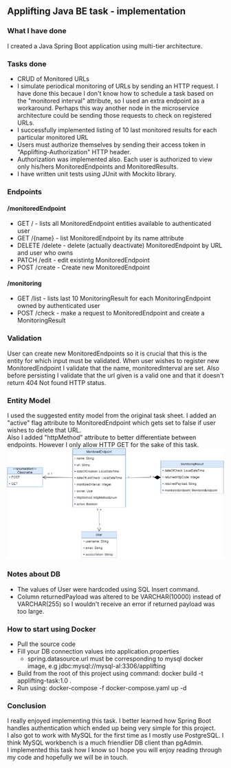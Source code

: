 ## Applifting Java BE task - implementation
### What I have done
I created a Java Spring Boot application using multi-tier architecture.
### Tasks done
- CRUD of Monitored URLs 
- I simulate periodical monitoring of URLs by sending an HTTP request. I have done this becaue I don't know how to schedule a task based on the "monitored interval" attribute, so I used an extra endpoint as a workaround. Perhaps this way another node in the microservice architecture could be sending those requests to check on registered URLs.
- I successfully implemented listing of 10 last monitored results for each particular monitored URL
- Users must authorize themselves by sending their access token in "Applifting-Authorization" HTTP header.
- Authorization was implemented also. Each user is authorized to view only his/hers MonitoredEndpoints and MonitoredResults.
- I have written unit tests using JUnit with Mockito library.
### Endpoints
#### /monitoredEndpoint
- GET / - lists all MonitoredEndpoint entities available to authenticated user
- GET /{name} - list MonitoredEndpoint by its name attribute
- DELETE /delete - delete (actually deactivate) MonitoredEndpoint by URL and user who owns 
- PATCH /edit - edit existintg MonitoredEndpoint
- POST /create - Create new MonitoredEndpoint
#### /monitoring
- GET /list - lists last 10 MonitoringResult for each MonitoringEndpoint owned by authenticated user
- POST /check - make a request to MonitoredEndpoint and create a MonitoringResult
### Validation
User can create new MonitoredEndpoints so it is crucial that this is the entity for which input must be validated. 
When user wishes to register new MonitoredEndpoint I validate that the name, monitoredInterval are set.
Also before persisting I validate that the url given is a valid one and that it doesn't return 404 Not found HTTP status.
### Entity Model
I used the suggested entity model from the original task sheet. I added an "active" flag attribute to MonitoredEndpoint which gets set to false if user wishes to delete that URL.<br>
Also I added "httpMethod" attribute to better differentiate between endpoints. However I only allow HTTP GET for the sake of this task.
![Entity diagram](images/applifting_task.drawio.png)
### Notes about DB
- The values of User were hardcoded using SQL Insert command.
- Column returnedPayload was altered to be VARCHAR(10000) instead of VARCHAR(255) so I wouldn't receive an error if returned payload was too large.
### How to start using Docker
- Pull the source code
- Fill your DB connection values into application.properties
    - spring.datasource.url must be corresponding to mysql docker image, e.g jdbc:mysql://mysql-al:3306/applifting
- Build from the root of this project using command: docker build -t applifting-task:1.0 .
- Run using: docker-compose -f docker-compose.yaml up -d
### Conclusion
I really enjoyed implementing this task. I better learned how Spring Boot handles authentication which ended up being very simple for this project. <Br>
I also got to work with MySQL for the first time as I mostly use PostgreSQL. I think MySQL workbench is a much friendlier DB client than pgAdmin. <br>
I implemented this task how I know so I hope you will enjoy reading through my code and hopefully we will be in touch.
